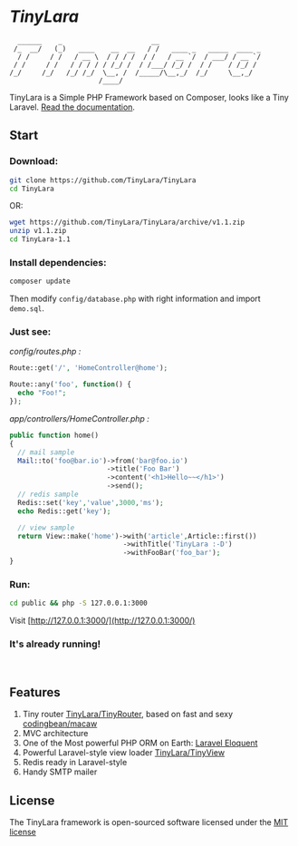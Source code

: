 # *TinyLara*

```
  ______    _                      __
 /_  __/   (_)   ____    __  __   / /   ____ _   _____  ____ _
  / /     / /   / __ \  / / / /  / /   / __ `/  / ___/ / __ `/
 / /     / /   / / / / / /_/ /  / /___/ /_/ /  / /    / /_/ /
/_/     /_/   /_/ /_/  \__, /  /_____/\__,_/  /_/     \__,_/
                      /____/
```

TinyLara is a Simple PHP Framework based on Composer, looks like a Tiny Laravel. [Read the documentation](https://github.com/TinyLara/TinyLara/wiki).

## Start
### Download:

```bash
git clone https://github.com/TinyLara/TinyLara
cd TinyLara
```

OR:

```bash
wget https://github.com/TinyLara/TinyLara/archive/v1.1.zip
unzip v1.1.zip
cd TinyLara-1.1
```

### Install dependencies:

```bash
composer update
```

Then modify `config/database.php` with right information and import `demo.sql`.

### Just see:

*config/routes.php :*

```php
Route::get('/', 'HomeController@home');

Route::any('foo', function() {
  echo "Foo!";
});
```

*app/controllers/HomeController.php :*

```php
public function home()
{
  // mail sample
  Mail::to('foo@bar.io')->from('bar@foo.io')
                        ->title('Foo Bar')
                        ->content('<h1>Hello~~</h1>')
                        ->send();
  // redis sample
  Redis::set('key','value',3000,'ms');
  echo Redis::get('key');

  // view sample
  return View::make('home')->with('article',Article::first())
                            ->withTitle('TinyLara :-D')
                            ->withFooBar('foo_bar');
}
```

### Run:
```bash
cd public && php -S 127.0.0.1:3000
```
Visit [http://127.0.0.1:3000/](http://127.0.0.1:3000/)

### It's already running!
<br>

## Features

1. Tiny router [TinyLara/TinyRouter](https://github.com/TinyLara/TinyRouter), based on fast and sexy [codingbean/macaw](https://packagist.org/packages/codingbean/macaw)
2. MVC architecture
3. One of the Most powerful PHP ORM on Earth: [Laravel Eloquent](http://laravel.com/docs/4.2/eloquent)
4. Powerful Laravel-style view loader [TinyLara/TinyView](https://github.com/TinyLara/TinyView)
5. Redis ready in Laravel-style
6. Handy SMTP mailer


## License

The TinyLara framework is open-sourced software licensed under the [MIT license](http://opensource.org/licenses/MIT)
